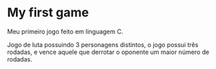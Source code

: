# My first game
Meu primeiro jogo feito em linguagem C.

Jogo de luta possuindo 3 personagens distintos, o jogo possui três rodadas,
e vence aquele que derrotar o oponente um maior número de rodadas.
